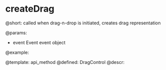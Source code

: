 createDrag
=============


@short:
	called when drag-n-drop is initiated, creates drag representation

@params:
- event		Event		event object

	

@example:


@template:	api_method
@defined:	DragControl	
@descr:


